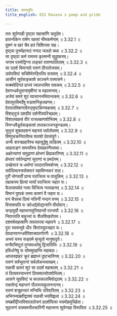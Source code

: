 ```yaml
---
title: बलस्तुतिः
title_english: 032 Ravana s pomp and pride

---
```

<div class="audioEmbed"  caption="श्रीराम-हरिसीताराममूर्ति-घनपाठिभ्यां वचनम्" src="https://archive.org/download/Ramayana-recitation-Sriram-harisItArAmamUrti-Ghanapaati-v2/Kanda_3/Kanda_3_ARK-032-Shoorpanakakrutha_Ravana_Bala_Stuthi.mp3"></div>

ततः शूर्पणखी दृष्ट्वा सहस्राणि चतुर्दश।  
हतान्येकेन रामेण रक्षसां भीमकर्मणाम् ॥ 3.32.1 ॥   
दूषणं च खरं चैव हतं त्रिशिरसा सह।  
दृष्ट्वा पुनर्महानादं ननाद जलदो यथा ॥ 3.32.2 ॥   
सा दृष्ट्वा कर्म रामस्य कृतमन्यै सुदुष्करम्।  
जगाम परमोद्विग्ना लङ्कां रावणपालिताम् ॥ 3.32.3 ॥   
सा ददर्श विमानाग्रे रावणं दीप्ततेजसम्।  
उपोपविष्टं सचिवैर्मरुद्भिरिव वासवम् ॥ 3.32.4 ॥   
आसीनं सूर्यसङ्काशे काञ्चने परमासने।  
रूक्मवेदिगतं प्राज्यं ज्वलन्तमिव पावकम् ॥ 3.32.5 ॥   
देवगन्धर्वभूतानामृषीणां च महात्मनाम्।  
अजेयं समरे शूरं व्यात्ताननमिवान्तकम् ॥ 3.32.6 ॥   
देवासुरविमर्देषु वज्राशनिकृतव्रणम्।  
ऐरावतविषाणाग्रैरुद्घृष्टकिणवक्षसम् ॥ 3.32.7 ॥   
विंशद्भुजं दशग्रीवं दर्शनीयपरिच्छदम्।  
विशालवक्षसं वीरं राजलक्षणशोभितम् ॥ 3.32.8 ॥   
स्निग्धवैडूर्यसङ्काशं तप्तकाञ्जनकुण्डलम्।  
सुभुजं शुक्लदशनं महास्यं पर्वातोपमम् ॥ 3.32.9 ॥   
विष्णुचक्रनिपातैश्च शतशो देवसंयुगे।  
अन्यैः शस्त्रप्रहारैश्च महायुद्धेषु ताडितम् ॥ 3.32.10 ॥   
आहताङ्गं समस्तैश्च देवप्रहरणैस्तथा।  
अक्षोभ्याणां समुद्राणां क्षोभणं क्षिप्रकारिणम् ॥ 3.32.11 ॥   
क्षेप्तारं पर्वतेन्द्राणां सुराणां च प्रमर्दनम्।  
उच्छेत्तारं च धर्माणां परदाराभिमर्शनम् ॥ 3.32.12 ॥   
सर्वदिव्यास्त्रयोक्तारं यज्ञविघ्नकरं सदा।  
पुरीं भोगवतीं प्राप्य पराजित्य च वासुकिम् ॥ 3.32.13 ॥   
तक्षकस्य प्रित्यां भार्यां पराजित्य जहार यः।  
कैलासपर्वतं गत्वा विजित्य नरवाहनम् ॥ 3.32.14 ॥   
विमानं पुष्पकं तस्य कामगं वै जहार यः।  
वनं चैत्ररथं दिव्यं नलिनीं नन्दनं वनम् ॥ 3.32.15 ॥   
विनाशयति यः क्रोधाद्देवोद्यानानि वीर्यावान्।  
चन्द्रसूर्यौ महाभागावुत्तिष्ठन्तौ परन्तपौ ॥ 3.32.16 ॥   
निवारयति बाहुभ्यां यः शैलशिखरोपमः।  
दशवर्षसहस्राणि तपस्तप्त्वा महावने ॥ 3.32.17 ॥   
पुरा स्वयम्भुवे धीरः शिरांस्युपजहार यः।  
देवदानवगन्धर्वपिशाचपतगोरगैः ॥ 3.32.18 ॥   
अभयं यस्य सङ्ग्रमे मृत्युतो मानुषादृते।  
मन्त्रैरभिष्टुतं पुण्यमध्वरेषु द्विजातिभिः ॥ 3.32.19 ॥   
हविर्धानेषु यः सोममुपहन्ति महाबलः।  
आप्तयज्ञहरं क्रूरं ब्रह्मघ्नं दुष्टचारिणम् ॥ 3.32.20 ॥   
रावणं सर्वभूतानां सर्वलोकभयावहम्।  
राक्षसी भ्रातरं शूरं सा ददर्श महाबलम् ॥ 3.32.21 ॥   
तं दिव्यवस्त्राभरणं दिव्यमाल्योपशोभितम्।  
आसने सूपविष्टं च कालकालमिवोद्यतम् ॥ 3.32.22 ॥   
राक्षसेन्द्रं महाभागं पौलस्त्यकुलनन्दनम्।  
रावणं शत्रुहन्तारं मन्त्रिभिः परिवारितम् ॥ 3.32.23 ॥   
अभिगम्याब्रवीद्वाक्यं राक्षसी भयविह्वला ॥ 3.32.24 ॥   
तमब्रवीद्दीप्तविशाललोचनं प्रदर्शयित्वा भयमोहमूर्च्छिता।  
सुदारुणं वाक्यमभीतचारिणी महात्मना शूर्पणखा विरूपिता ॥ 3.32.25 ॥   